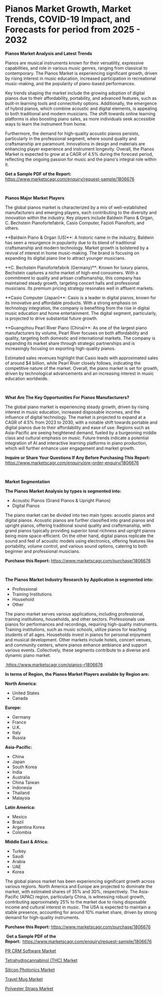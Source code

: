 <p><h1>Pianos Market Growth, Market Trends, COVID-19 Impact, and Forecasts for period from 2025 - 2032</h1></p><p><strong>Pianos Market Analysis and Latest Trends</strong></p>
<p><p>Pianos are musical instruments known for their versatility, expressive capabilities, and role in various music genres, ranging from classical to contemporary. The Pianos Market is experiencing significant growth, driven by rising interest in music education, increased participation in recreational music-making, and the popularity of piano-based performances. </p><p>Key trends shaping the market include the growing adoption of digital pianos due to their affordability, portability, and advanced features, such as built-in learning tools and connectivity options. Additionally, the emergence of hybrid pianos, which combine acoustic and digital elements, is appealing to both traditional and modern musicians. The shift towards online learning platforms is also boosting piano sales, as more individuals seek accessible ways to learn the instrument from home. </p><p>Furthermore, the demand for high-quality acoustic pianos persists, particularly in the professional segment, where sound quality and craftsmanship are paramount. Innovations in design and materials are enhancing player experience and instrument longevity. Overall, the Pianos Market is expected to grow at a CAGR of 4.5% during the forecast period, reflecting the ongoing passion for music and the piano's integral role within it.</p></p>
<p><strong>Get a Sample PDF of the Report:&nbsp;</strong> <a href="https://www.marketscagr.com/enquiry/request-sample/1806676?utm_campaign=2107&utm_medium=2&utm_source=Github&utm_content=ia&utm_term=05022025&utm_id=pianos">https://www.marketscagr.com/enquiry/request-sample/1806676</a></p>
<p>&nbsp;</p>
<p><strong>Pianos Major Market Players</strong></p>
<p><p>The global pianos market is characterized by a mix of well-established manufacturers and emerging players, each contributing to the diversity and innovation within the industry. Key players include Baldwin Piano & Organ, C. Bechstein Pianofortefabrik, Casio Computer, Fazioli Pianoforti, and others.</p><p>**Baldwin Piano & Organ (US)**: A historic name in the industry, Baldwin has seen a resurgence in popularity due to its blend of traditional craftsmanship and modern technology. Market growth is bolstered by a revival of interest in home music-making. The brand is focusing on expanding its digital piano line to attract younger musicians.</p><p>**C. Bechstein Pianofortefabrik (Germany)**: Known for luxury pianos, Bechstein captures a niche market of high-end consumers. With a commitment to quality and artisan craftsmanship, this company has maintained steady growth, targeting concert halls and professional musicians. Its premium pricing strategy resonates well in affluent markets.</p><p>**Casio Computer (Japan)**: Casio is a leader in digital pianos, known for its innovative and affordable products. With a strong emphasis on technology integration, the company is benefiting from the rise in digital music education and home entertainment. The digital segment, particularly, is projected to drive substantial future growth.</p><p>**Guangzhou Pearl River Piano (China)**: As one of the largest piano manufacturers by volume, Pearl River focuses on both affordability and quality, targeting both domestic and international markets. The company is expanding its market share through strategic partnerships and is increasingly focusing on exporting high-quality pianos.</p><p>Estimated sales revenues highlight that Casio leads with approximated sales of around $4 billion, while Pearl River closely follows, indicating the competitive nature of the market. Overall, the piano market is set for growth, driven by technological advancements and an increasing interest in music education worldwide.</p></p>
<p>&nbsp;</p>
<p><strong>What Are The Key Opportunities For Pianos Manufacturers?</strong></p>
<p><p>The global piano market is experiencing steady growth, driven by rising interest in music education, increased disposable incomes, and the influence of digital technology. The market is projected to expand at a CAGR of 4.5% from 2023 to 2030, with a notable shift towards portable and digital pianos due to their affordability and ease of use. Regions such as Asia-Pacific are seeing heightened demand, fueled by a burgeoning middle class and cultural emphasis on music. Future trends indicate a potential integration of AI and interactive learning platforms in piano production, which will further enhance user engagement and market growth.</p></p>
<p><strong>Inquire or Share Your Questions If Any Before Purchasing This Report:</strong> <a href="https://www.marketscagr.com/enquiry/pre-order-enquiry/1806676?utm_campaign=2107&utm_medium=2&utm_source=Github&utm_content=ia&utm_term=05022025&utm_id=pianos">https://www.marketscagr.com/enquiry/pre-order-enquiry/1806676</a></p>
<p>&nbsp;</p>
<p><strong>Market Segmentation</strong></p>
<p><strong>The Pianos Market Analysis by types is segmented into:</strong></p>
<p><ul><li>Acoustic Pianos (Grand Pianos & Upright Pianos)</li><li>Digital Pianos</li></ul></p>
<p><p>The piano market can be divided into two main types: acoustic pianos and digital pianos. Acoustic pianos are further classified into grand pianos and upright pianos, offering traditional sound quality and craftsmanship, with grand pianos typically providing superior tonal richness and upright pianos being more space-efficient. On the other hand, digital pianos replicate the sound and feel of acoustic models using electronics, offering features like portability, volume control, and various sound options, catering to both beginner and professional musicians.</p></p>
<p><strong>Purchase this Report:&nbsp;</strong><a href="https://www.marketscagr.com/purchase/1806676?utm_campaign=2107&utm_medium=2&utm_source=Github&utm_content=ia&utm_term=05022025&utm_id=pianos">https://www.marketscagr.com/purchase/1806676</a></p>
<p>&nbsp;</p>
<p><strong>The Pianos Market Industry Research by Application is segmented into:</strong></p>
<p><ul><li>Professional</li><li>Training Institutions</li><li>Household</li><li>Other</li></ul></p>
<p><p>The piano market serves various applications, including professional, training institutions, households, and other sectors. Professionals use pianos for performances and recordings, requiring high-quality instruments. Training institutions, such as music schools, utilize pianos for teaching students of all ages. Households invest in pianos for personal enjoyment and musical development. Other markets include hotels, concert venues, and community centers, where pianos enhance ambiance and support various events. Collectively, these segments contribute to a diverse and dynamic piano market.</p></p>
<p><a href="https://www.marketscagr.com/pianos-r1806676?utm_campaign=2107&utm_medium=2&utm_source=Github&utm_content=ia&utm_term=05022025&utm_id=pianos">&nbsp;https://www.marketscagr.com/pianos-r1806676</a></p>
<p><strong>In terms of Region, the Pianos Market Players available by Region are:</strong></p>
<p>
    <p> <strong> North America: </strong>
        <ul>
            <li>United States</li>
            <li>Canada</li>
        </ul>
        </p> 
    <p> <strong> Europe: </strong>
        <ul>
            <li>Germany</li>
            <li>France</li>
            <li>U.K.</li>
            <li>Italy</li>
            <li>Russia</li>
        </ul>
        </p> 
    <p> <strong> Asia-Pacific: </strong>
        <ul>
            <li>China</li>
            <li>Japan</li>
            <li>South Korea</li>
            <li>India</li>
            <li>Australia</li>
            <li>China Taiwan</li>
            <li>Indonesia</li>
            <li>Thailand</li>
            <li>Malaysia</li>
        </ul>
        </p> 
    <p> <strong> Latin America: </strong>
        <ul>
            <li>Mexico</li>
            <li>Brazil</li>
            <li>Argentina Korea</li>
            <li>Colombia</li>
        </ul>
        </p> 
    <p> <strong> Middle East & Africa: </strong>
        <ul>
            <li>Turkey</li>
            <li>Saudi</li>
            <li>Arabia</li>
            <li>UAE</li>
            <li>Korea</li>
        </ul>
    </p>
    </p>
<p><p>The global pianos market has been experiencing significant growth across various regions. North America and Europe are projected to dominate the market, with estimated shares of 35% and 30%, respectively. The Asia-Pacific (APAC) region, particularly China, is witnessing robust growth, contributing approximately 25% to the market due to rising disposable income and cultural interest in music. The USA is expected to maintain a stable presence, accounting for around 10% market share, driven by strong demand for high-quality instruments.</p></p>
<p><strong>Purchase this Report: </strong><a href="https://www.marketscagr.com/purchase/1806676?utm_campaign=2107&utm_medium=2&utm_source=Github&utm_content=ia&utm_term=05022025&utm_id=pianos">https://www.marketscagr.com/purchase/1806676</a></p>
<p>&nbsp;<strong>Get a Sample PDF of the Report:&nbsp;&nbsp;</strong><a href="https://www.marketscagr.com/enquiry/request-sample/1806676?utm_campaign=2107&utm_medium=2&utm_source=Github&utm_content=ia&utm_term=05022025&utm_id=pianos">https://www.marketscagr.com/enquiry/request-sample/1806676</a></p>
<p><strong></strong></p>
<p><p><a href="https://www.linkedin.com/pulse/exploring-growth-potential-pr-crm-software-market-key-insights-whbff?utm_campaign=2107&utm_medium=2&utm_source=Github&utm_content=ia&utm_term=05022025&utm_id=pianos">PR CRM Software Market</a></p><p><a href="https://www.linkedin.com/pulse/tetrahydrocannabinol-thc-market-growth-analysis-2025-2032-dycnf?utm_campaign=2107&utm_medium=2&utm_source=Github&utm_content=ia&utm_term=05022025&utm_id=pianos">Tetrahydrocannabinol (THC) Market</a></p><p><a href="https://www.linkedin.com/pulse/detailed-market-study-global-silicon-photonics-industry-yifjf?utm_campaign=2107&utm_medium=2&utm_source=Github&utm_content=ia&utm_term=05022025&utm_id=pianos">Silicon Photonics Market</a></p><p><a href="https://github.com/santosh758595/Market-Research-Report-List-7/blob/main/travel-mug-market.md?utm_campaign=2107&utm_medium=2&utm_source=Github&utm_content=ia&utm_term=05022025&utm_id=pianos">Travel Mug Market</a></p><p><a href="https://www.linkedin.com/pulse/polyester-straps-industry-forecast-report-key-demographics-ncygf?utm_campaign=2107&utm_medium=2&utm_source=Github&utm_content=ia&utm_term=05022025&utm_id=pianos">Polyester Straps Market</a></p></p>